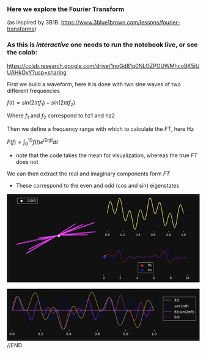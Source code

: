 ### Here we explore the Fourier Transform
(as inspired by 3B1B: https://www.3blue1brown.com/lessons/fourier-transforms)

### As this is *interactive* one needs to run the notebook live, or see the colab: <br> 
https://colab.research.google.com/drive/1noGd81q0NLOZPOUWMhcoBK5iUUAHkOvY?usp=sharing

First we build a waveform, here it is done with two sine waves of two different frequencies

$f(t)=sin(2\pi tf_1)+sin(2\pi tf_2)$

Where $f_1$ and $f_2$ correspond to hz1 and hz2

Then we define a frequency range with which to calculate the $FT$, here Hz

$F(f)=\int_{0}^{10}{f(t)e^{i2\pi ft} dt}$

* note that the code takes the mean for visualization, whereas the true $FT$ does not

We can then extract the real and imaginary components form $FT$

* These correspond to the even and odd (cos and sin) eigenstates

![](g2.gif)


![](g3.gif)
//END
